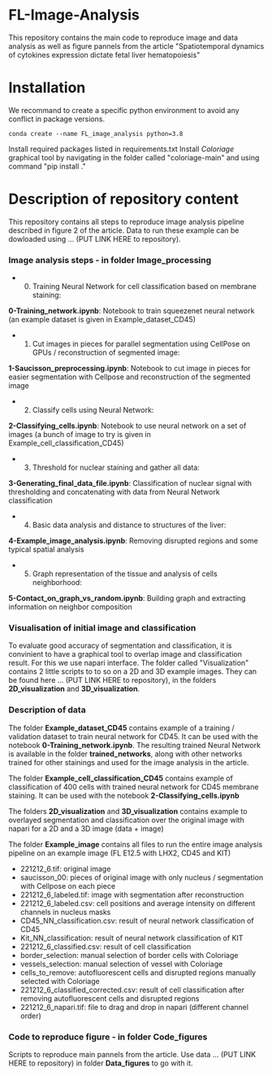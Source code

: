 # FL-Image-Analysis

This repository contains the main code to reproduce image and data analysis as well as figure pannels from the article "Spatiotemporal dynamics of cytokines expression dictate fetal liver hematopoiesis"

# Installation

We recommand to create a specific python environment to avoid any conflict in package versions.
```
conda create --name FL_image_analysis python=3.8
```
Install required packages listed in requirements.txt
Install *Coloriage* graphical tool by navigating in the folder called "coloriage-main" and using command "pip install ."

# Description of repository content
This repository contains all steps to reproduce image analysis pipeline described in figure 2 of the article. Data to run these example can be dowloaded using ... (PUT LINK HERE to repository).
### Image analysis steps - in folder **Image_processing**
- 0. Training Neural Network for cell classification based on membrane staining:

**0-Training_network.ipynb**: Notebook to train squeezenet neural network (an example dataset is given in Example_dataset_CD45)

- 1. Cut images in pieces for parallel segmentation using CellPose on GPUs / reconstruction of segmented image:

**1-Saucisson_preprocessing.ipynb**: Notebook to cut image in pieces for easier segmentation with Cellpose and reconstruction of the segmented image

- 2. Classify cells using Neural Network:

**2-Classifying_cells.ipynb**: Notebook to use neural network on a set of images (a bunch of image to try is given in Example_cell_classification_CD45)

- 3. Threshold for nuclear staining and gather all data:

**3-Generating_final_data_file.ipynb**: Classification of nuclear signal with thresholding and concatenating with data from Neural Network classification

- 4. Basic data analysis and distance to structures of the liver:

**4-Example_image_analysis.ipynb**: Removing disrupted regions and some typical spatial analysis

- 5. Graph representation of the tissue and analysis of cells neighborhood:

**5-Contact_on_graph_vs_random.ipynb**: Building graph and extracting information on neighbor composition

### Visualisation of initial image and classification

To evaluate good accuracy of segmentation and classification, it is convinient to have a graphical tool to overlap image and classification result. For this we use napari interface. The folder called "Visualization" contains 2 little scripts to to so on a 2D and 3D example images. They can be found here ... (PUT LINK HERE to repository), in the folders **2D_visualization** and **3D_visualization**.

### Description of data 

The folder **Example_dataset_CD45** contains example of a training / validation dataset to train neural network for CD45. It can be used with the notebook **0-Training_network.ipynb**. The resulting trained Neural Network is available in the folder **trained_networks**, along with other networks trained for other stainings and used for the image analysis in the article.

The folder **Example_cell_classification_CD45** contains example of classification of 400 cells with trained neural network for CD45 membrane staining. It can be used with the notebook **2-Classifying_cells.ipynb**

The folders **2D_visualization** and **3D_visualization** contains example to overlayed segmentation and classification over the original image with napari for a 2D and a 3D image (data + image)

The folder **Example_image** contains all files to run the entire image analysis pipeline on an example image (FL E12.5 with LHX2, CD45 and KIT)

  - 221212_6.tif: original image
  - saucisson_00: pieces of original image with only nucleus / segmentation with Cellpose on each piece
  - 221212_6_labeled.tif: image with segmentation after reconstruction
  - 221212_6_labeled.csv: cell positions and average intensity on different channels in nucleus masks
  - CD45_NN_classification.csv: result of neural network classification of CD45
  - Kit_NN_classification: result of neural network classification of KIT
  - 221212_6_classified.csv: result of cell classification
  - border_selection: manual selection of border cells with Coloriage
  - vessels_selection: manual selection of vessel with Coloriage
  - cells_to_remove: autofluorescent cells and disrupted regions manually selected with Coloriage
  - 221212_6_classified_corrected.csv: result of cell classification after removing autofluorescent cells and disrupted regions
  - 221212_6_napari.tif: file to drag and drop in napari (different channel order)
  
### Code to reproduce figure - in folder **Code_figures**
Scripts to reproduce main pannels from the article. Use data ... (PUT LINK HERE to repository) in folder **Data_figures** to go with it.
